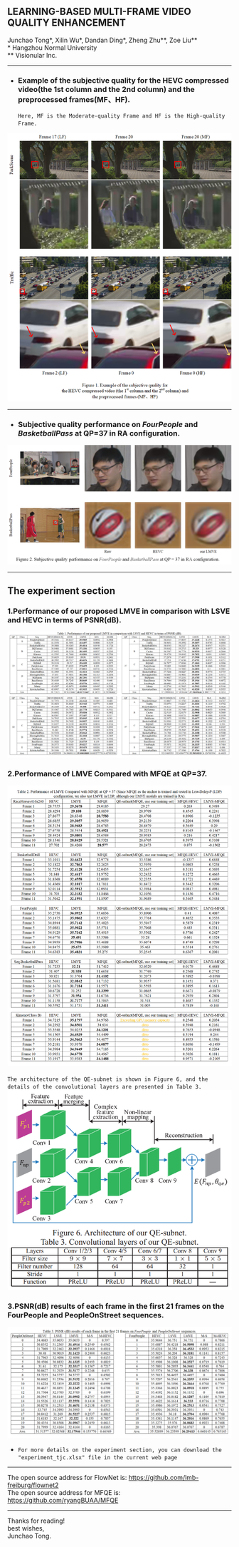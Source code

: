 ## LEARNING-BASED MULTI-FRAME VIDEO QUALITY ENHANCEMENT
Junchao Tong*, Xilin Wu*, Dandan Ding*, Zheng Zhu**, Zoe Liu**<br>
\* Hangzhou Normal University<br>
** Visionular Inc.<br>

___
* ### Example of the subjective quality for the HEVC compressed video(the 1st column and the 2nd column) and the preprocessed frames(MF、HF).
    `Here, MF is the Moderate-quality Frame and HF is the High-quality Frame.`
    
![](https://github.com/IVC-Projects/LMVE/blob/master/READYME_PNG/主观图排版_wraped.png)

___
* ### Subjective quality performance on *FourPeople* and *BasketballPass* at QP=37 in RA configuration.
![](https://github.com/IVC-Projects/LMVE/blob/master/READYME_PNG/主观图排版_LMVE.png)<br>

___
## The experiment section
### 1.Performance of our proposed LMVE in comparison with LSVE and HEVC in terms of PSNR(dB).

![](https://github.com/IVC-Projects/LMVE/blob/master/READYME_PNG/LMVE_qpx4.png)
<br>

### 2.Performance of LMVE Compared with MFQE at QP=37.

![](https://github.com/IVC-Projects/LMVE/blob/master/READYME_PNG/compareWithMFQE.png)
<br>
<br>
`The architecture of the QE-subnet is shown in Figure 6, and the details of the convolutional layers are presented in Table 3.`
![](https://github.com/IVC-Projects/LMVE/blob/master/READYME_PNG/QE-subnet.png)

### 3.PSNR(dB) results of each frame in the first 21 frames on the FourPeople and PeopleOnStreet sequences.
![](https://github.com/IVC-Projects/LMVE/blob/master/READYME_PNG/results_of_each_frame.png)
* `For more details on the experiment section, you can download the "experiment_tjc.xlsx" file in the current web page`

___
The open source address for FlowNet is: https://github.com/lmb-freiburg/flownet2
<br>
The open source address for MFQE is: https://github.com/ryangBUAA/MFQE
___
Thanks for reading!
<br>
best wishes,<br>
Junchao Tong.
